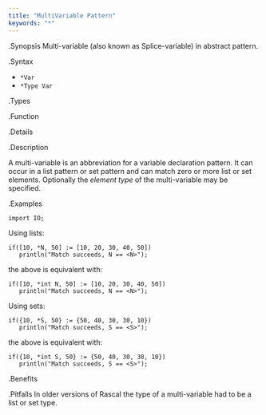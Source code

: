 ```yaml
---
title: "MultiVariable Pattern"
keywords: "*"
---
```


.Synopsis
Multi-variable (also known as Splice-variable) in abstract pattern.

.Syntax

*  `*Var`
*  `*Type Var`

.Types

.Function

.Details

.Description

A multi-variable is an abbreviation for a variable declaration pattern.
It can occur in a list pattern or set pattern and can match zero or more list or set elements.
Optionally the *element type* of the multi-variable may be specified.

.Examples
```rascal-shell
import IO;
```
Using lists:
```rascal-shell,continue
if([10, *N, 50] := [10, 20, 30, 40, 50])
   println("Match succeeds, N == <N>");
```
the above is equivalent with:
```rascal-shell,continue
if([10, *int N, 50] := [10, 20, 30, 40, 50])
   println("Match succeeds, N == <N>");
```
Using sets:
```rascal-shell,continue
if({10, *S, 50} := {50, 40, 30, 30, 10})
   println("Match succeeds, S == <S>");
```
the above is equivalent with:
```rascal-shell,continue
if({10, *int S, 50} := {50, 40, 30, 30, 10})
   println("Match succeeds, S == <S>");
```

.Benefits

.Pitfalls
In older versions of Rascal the type of a multi-variable had to be a list or set type.

